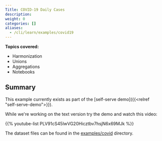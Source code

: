 ```yaml
---
Title: COVID-19 Daily Cases
description:
weight: 0
categories: []
aliases:
  - /cli/learn/examples/covid19
---
```


**Topics covered:**
- Harmonization
- Unions
- Aggregations
- Notebooks

## Summary

This example currently exists as part of the [self-serve demo]({{<relref "self-serve-demo">}}).

While we're working on the text version try the demo and watch this video:

{{% youtube-list PLV91cS45lwVG20Hicztbv7hsjN6x69MJk %}}

The dataset files can be found in the [examples/covid](https://github.com/kamu-data/kamu-cli/tree/master/examples/covid) directory.